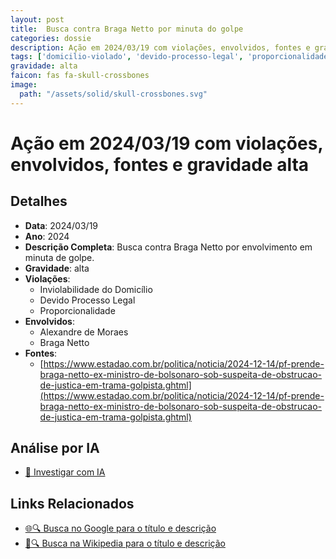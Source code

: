 ```yaml
---
layout: post
title:  Busca contra Braga Netto por minuta do golpe
categories: dossie
description: Ação em 2024/03/19 com violações, envolvidos, fontes e gravidade alta
tags: ['domicilio-violado', 'devido-processo-legal', 'proporcionalidade', 'alexandre-de-moraes', 'braga-netto', 'gravidade-alta']
gravidade: alta
faicon: fas fa-skull-crossbones
image:
  path: "/assets/solid/skull-crossbones.svg"
---
```


# Ação em 2024/03/19 com violações, envolvidos, fontes e gravidade alta

## Detalhes
- **Data**: 2024/03/19
- **Ano**: 2024
- **Descrição Completa**: Busca contra Braga Netto por envolvimento em minuta de golpe.
- **Gravidade**: alta <i class="fas fas fa-skull-crossbones fa-2x"></i>
- **Violações**:
  - Inviolabilidade do Domicílio
  - Devido Processo Legal
  - Proporcionalidade
- **Envolvidos**:
  - Alexandre de Moraes
  - Braga Netto
- **Fontes**:
  - [https://www.estadao.com.br/politica/noticia/2024-12-14/pf-prende-braga-netto-ex-ministro-de-bolsonaro-sob-suspeita-de-obstrucao-de-justica-em-trama-golpista.ghtml](https://www.estadao.com.br/politica/noticia/2024-12-14/pf-prende-braga-netto-ex-ministro-de-bolsonaro-sob-suspeita-de-obstrucao-de-justica-em-trama-golpista.ghtml)

## Análise por IA
- [🤖 Investigar com IA](https://www.perplexity.ai/search?q=%22Alexandre%20de%20Moraes%22%20Busca%20contra%20Braga%20Netto%20por%20minuta%20do%20golpe%20Busca%20contra%20Braga%20Netto%20por%20envolvimento%20em%20minuta%20de%20golpe.%20Inviolabilidade%20do%20Domic%C3%ADlio%20Devido%20Processo%20Legal%20Proporcionalidade%202024%20gravidade%20alta)

## Links Relacionados
- [🌐🔍 Busca no Google para o título e descrição](https://www.google.com/search?q=%22Alexandre%20de%20Moraes%22%20Busca%20contra%20Braga%20Netto%20por%20minuta%20do%20golpe%20Busca%20contra%20Braga%20Netto%20por%20envolvimento%20em%20minuta%20de%20golpe.%20Inviolabilidade%20do%20Domic%C3%ADlio%20Devido%20Processo%20Legal%20Proporcionalidade%202024%20gravidade%20alta)
- [📖🔍 Busca na Wikipedia para o título e descrição](https://pt.wikipedia.org/w/index.php?search=%22Alexandre%20de%20Moraes%22%20Busca%20contra%20Braga%20Netto%20por%20minuta%20do%20golpe%20Busca%20contra%20Braga%20Netto%20por%20envolvimento%20em%20minuta%20de%20golpe.%20Inviolabilidade%20do%20Domic%C3%ADlio%20Devido%20Processo%20Legal%20Proporcionalidade%202024%20gravidade%20alta)

